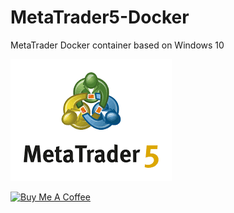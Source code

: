 # MetaTrader5-Docker
MetaTrader Docker container based on Windows 10

<a href="https://chocolatey.org/packages/metatrader5/0.0.1-beta#files" target="_blank"><img src="https://raw.githubusercontent.com/AlfieJ04/MetaTrader5-Chocolatey/master/icons/metatrader5.png" alt="Chocolatey Page"></a>




<a href="https://www.buymeacoffee.com/alfiej44" target="_blank"><img src="https://cdn.buymeacoffee.com/buttons/v2/default-blue.png" alt="Buy Me A Coffee" style="height: 30px !important;width: 109px !important;"></a>
